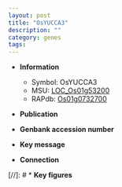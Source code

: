 ```yaml
---
layout: post
title: "OsYUCCA3"
description: ""
category: genes
tags: 
---
```


* **Information**  
    + Symbol: OsYUCCA3  
    + MSU: [LOC_Os01g53200](http://rice.uga.edu/cgi-bin/ORF_infopage.cgi?orf=LOC_Os01g53200)  
    + RAPdb: [Os01g0732700](http://rapdb.dna.affrc.go.jp/viewer/gbrowse_details/irgsp1?name=Os01g0732700)  

* **Publication**  

* **Genbank accession number**  

* **Key message**  

* **Connection**  

[//]: # * **Key figures**  


